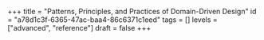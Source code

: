 +++
title =  "Patterns, Principles, and Practices of Domain-Driven Design"
id =  "a78d1c3f-6365-47ac-baa4-86c6371c1eed"
tags = []
levels =  ["advanced", "reference"]
draft = false
+++
